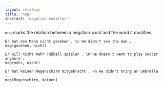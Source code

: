 ```yaml
---
layout: relation
title: 'neg'
shortdef: 'negation modifier'
---
```


`neg` marks the relation between a negation word and the word it modifies.

~~~ sdparse
Er hat den Mann nicht gesehen . \n He didn't see the man .
neg(gesehen, nicht)
~~~

~~~ sdparse
Er will nicht mehr Fußball spielen . \n He doesn't want to play soccer anymore .
neg(mehr, nicht)
~~~

~~~ sdparse
Er hat keinen Regenschirm mitgebracht . \n He didn't bring an umbrella .
neg(Regenschirm, keinen)
~~~
<!-- Interlanguage links updated Út zář 29 20:23:35 CEST 2020 -->
